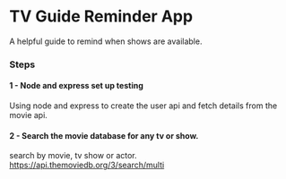 # TV Guide Reminder App

A helpful guide to remind when shows are available.

### Steps

#### 1 - Node and express set up testing

Using node and express to create the user api and fetch details from the movie api.

#### 2 - Search the movie database for any tv or show.

search by movie, tv show or actor. https://api.themoviedb.org/3/search/multi

